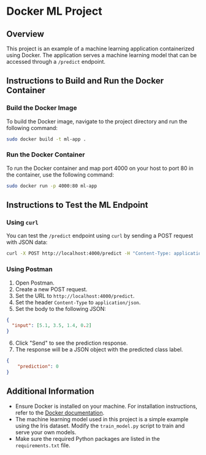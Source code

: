 
# Docker ML Project

## Overview
This project is an example of a machine learning application containerized using Docker. The application serves a machine learning model that can be accessed through a `/predict` endpoint.

## Instructions to Build and Run the Docker Container

### Build the Docker Image
To build the Docker image, navigate to the project directory and run the following command:
```sh
sudo docker build -t ml-app .
```

### Run the Docker Container
To run the Docker container and map port 4000 on your host to port 80 in the container, use the following command:
```sh
sudo docker run -p 4000:80 ml-app
```

## Instructions to Test the ML Endpoint

### Using `curl`
You can test the `/predict` endpoint using `curl` by sending a POST request with JSON data:
```sh
curl -X POST http://localhost:4000/predict -H "Content-Type: application/json" -d '{"input": [5.1, 3.5, 1.4, 0.2]}'
```

### Using Postman
1. Open Postman.
2. Create a new POST request.
3. Set the URL to `http://localhost:4000/predict`.
4. Set the header `Content-Type` to `application/json`.
5. Set the body to the following JSON:
```json
{
  "input": [5.1, 3.5, 1.4, 0.2]
}
```
6. Click "Send" to see the prediction response.
7. The response will be a JSON object with the predicted class label.
```json
{
    "prediction": 0
}
```

## Additional Information
- Ensure Docker is installed on your machine. For installation instructions, refer to the [Docker documentation](https://docs.docker.com/get-docker/).
- The machine learning model used in this project is a simple example using the Iris dataset. Modify the `train_model.py` script to train and serve your own models.
- Make sure the required Python packages are listed in the `requirements.txt` file.
